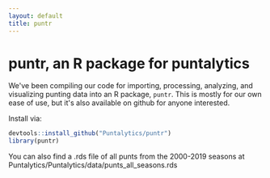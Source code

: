 ```yaml
---
layout: default
title: puntr
---
```


# puntr, an R package for puntalytics

We've been compiling our code for importing, processing, analyzing, and visualizing punting data into an R package, `puntr`. 
This is mostly for our own ease of use, but it's also available on github for anyone interested.  
  
Install via:
```R
devtools::install_github("Puntalytics/puntr")
library(puntr)
```
You can also find a .rds file of all punts from the 2000-2019 seasons at Puntalytics/Puntalytics/data/punts_all_seasons.rds
